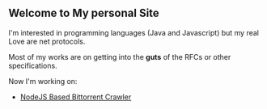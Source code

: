 ## Welcome to My personal Site

I'm interested in programming languages (Java and Javascript) but my real Love are net protocols.

Most of my works are on getting into the __guts__ of the RFCs or other specifications.

Now I'm working on:

* [NodeJS Based Bittorrent Crawler]()
